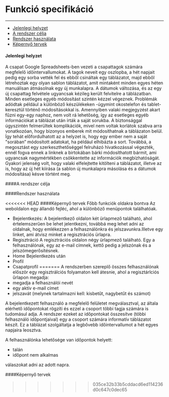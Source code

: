 # Funkció specifikáció
* * *



- [Jelenlegi helyzet](#jelenlegi-helyzet)
- [A rendszer célja](#a-rendszer-célja)
- [Rendszer használata](#rendszer-használata)
- [Képernyő tervek](#képernyő-tervek)


#### Jelenlegi helyzet

A csapat Google Spreadsheets-ben vezeti a csapattagok számára megfelelő időintervallumokat. A tagok neveit egy oszlopba, a hét napjait pedig egy sorba vették fel és ebből csináltak egy táblázatot, majd ebből létrehoztak egy olyan sablon táblázatot, amit mintaként minden egyes héten manuálisan átmásolnak egy új munkalapra. A dátumok változása, és az egy új csapattag felvétele ugyancsak kézileg került felvitelre a táblázatban. Minden esetleges egyéb módosítást szintén kézzel végeznek. Problémák adódtak például a különböző készülékeken -úgymint okostelefon és tablet- keresztül történő módosításokkal is. Amennyiben valaki megjegyzést akart fűzni egy-egy naphoz, nem volt rá lehetőség, így az esetleges egyéb információkat a táblázat után írták a saját sorukba. A biztonsággal úgyszintén felmerültek komplikációk, mivel nem voltak korlátok szabva arra vonatkozóan, hogy bizonyos emberek mit módosíthatnak a táblázaton belül. Így tehát előfordulhatott az a helyzet is, hogy egy ember nem a saját "sorában” módosított adatokat, ha például elhibázta a sort. Továbbá, a megosztást egy szerkeszthetőséggel felruházó hivatkozással végezték, ennél fogva ennek a linknek a birtokában bárki módosíthatott bármit, ami ugyancsak nagymértékben csökkentette az információk megbízhatóságát. Gyakori jelenség volt, hogy valaki elfelejtette kitölteni a táblázatot, illetve az is, hogy az új hét kiírása (a sablon új munkalapra másolása és a dátumok módosítása) késve történt meg.

####A rendszer célja

####Rendszer használata

<<<<<<< HEAD
####Képernyő tervek
Főbb funkciók oldakra bontva
Az weboldalon egy állandó fejléc, ahol a különböző menüpontok találhatóak.
- Bejelentkezés:
 A bejelentkező oldalon két ürlapmező található, ahol 		értelemszerűen be lehet jelentkezni, továbbá meg lehet 		adni az oldalnak, hogy emlékezzen a felhasználónkra és 		jelszavunkra.Illetve egy linket, ami átvisz minket a 		regisztrációs ürlapra.
- Regisztráció
   A regisztrációs oldalon négy ürlapmező található. Egy a felhasználónak, egy az e-mail címnek, kettő pedig a jelszónak és a jelszómegerősítésnek.
- Home
 	Bejelentkezés után 
- Profil
- Csapatprofil
=======
A rendszerben szereplő összes felhasználónak először egy regisztrálciós folyamaton kell átesnie, ahol a regisztárlciós űrlapon megadja:
- megadja a felhasználói nevét
- egy aktív e-mail címet
- jelszavát (melynek tartalmazni kell: kisbetűt, nagybetűt és számot)

A bejelentkezett felhasználó a megfelelő felületet megválasztval, az általa elérhető időpontokat rögzíti és ezzel a csoport többi tagja számára is tudomásul adja. A rendszer ezeket az időpontokat összesítve (többi felhasználó időpontjaival) egy a csoport számára informatív táblázatot készít. Ez a táblázat szolgáltatja a legbővebb időintervallumot a hét egyes napjaira leosztva.

A felhasználónka lehetősége van időpontok helyett: 
- talán
- időpont nem alkalmas
 
válaszokat adni az adott napra.


####Képernyő tervek
>>>>>>> 035ce32b33b5cddacd6ed114236d0c647c0dec65
